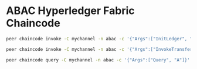 # ABAC Hyperledger Fabric Chaincode






```bash
peer chaincode invoke -C mychannel -n abac -c '{"Args":["InitLedger", "A", "100", "B", "200"]}'

peer chaincode invoke -C mychannel -n abac -c '{"Args":["InvokeTransfer", "A", "B", "50"]}'

peer chaincode query -C mychannel -n abac -c '{"Args":["Query", "A"]}'
``` 